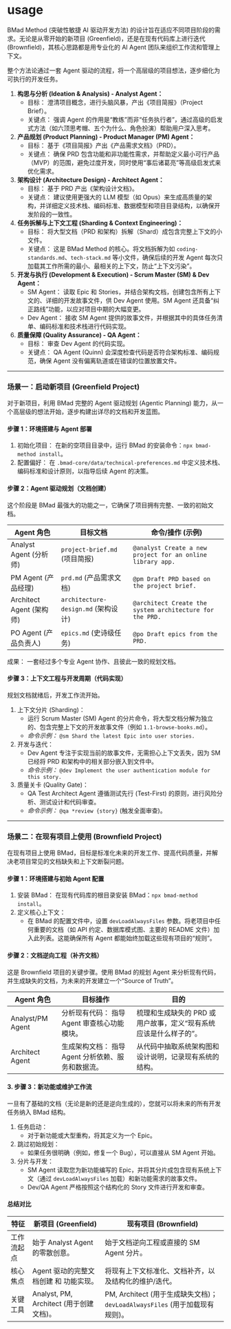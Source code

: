 # usage

BMad Method (突破性敏捷 AI 驱动开发方法) 的设计旨在适应不同项目阶段的需求。无论是从零开始的新项目 (Greenfield)，还是在现有代码库上进行迭代 (Brownfield)，其核心思路都是用专业化的 AI Agent 团队来组织工作流和管理上下文。

整个方法论通过一套 Agent 驱动的流程，将一个高层级的项目想法，逐步细化为可执行的开发任务。

1. **构思与分析 (Ideation & Analysis) - Analyst Agent：**
   * 目标： 澄清项目概念，进行头脑风暴，产出《项目简报》（Project Brief）。
   * 关键点： 强调 Agent 的作用是“教练”而非“任务执行者”，通过高级的启发式方法（如六顶思考帽、五个为什么、角色扮演）帮助用户深入思考。
2. **产品规划 (Product Planning) - Product Manager (PM) Agent：**
   * 目标： 基于《项目简报》产出《产品需求文档》（PRD）。
   * 关键点： 确保 PRD 包含功能和非功能性需求，并帮助定义最小可行产品（MVP）的范围，避免过度开发，同时使用“事后诸葛亮”等高级启发式来优化需求。
3. **架构设计 (Architecture Design) - Architect Agent：**
   * 目标： 基于 PRD 产出《架构设计文档》。
   * 关键点： 建议使用更强大的 LLM 模型（如 Opus）来生成高质量的架构，并详细定义技术栈、编码标准、数据模型和项目目录结构，以确保开发阶段的一致性。
4. **任务拆解与上下文工程 (Sharding & Context Engineering)：**
   * 目标： 将大型文档（PRD 和架构）拆解（Shard）成包含完整上下文的小文件。
   * 关键点： 这是 BMad Method 的核心。将文档拆解为如 `coding-standards.md`、`tech-stack.md` 等小文件，确保后续的开发 Agent 每次只加载其工作所需的最小、最相关的上下文，防止“上下文污染”。
5. **开发与执行 (Development & Execution) - Scrum Master (SM) & Dev Agent：**
   * SM Agent： 读取 Epic 和 Stories，并结合架构文档，创建包含所有上下文的、详细的开发故事文件，供 Dev Agent 使用。SM Agent 还具备“纠正路线”功能，以应对项目中期的大幅变更。
   * Dev Agent： 接收 SM Agent 提供的故事文件，并根据其中的具体任务清单、编码标准和技术栈进行代码实现。
6. **质量保障 (Quality Assurance) - QA Agent：**
   * 目标： 审查 Dev Agent 的代码实现。
   * 关键点： QA Agent (Quinn) 会深度检查代码是否符合架构标准、编码规范，确保 Agent 没有偏离轨道或在错误的位置放置文件。

***

### 场景一：启动新项目 (Greenfield Project)

对于新项目，利用 BMad 完整的 Agent 驱动规划 (Agentic Planning) 能力，从一个高层级的想法开始，逐步构建出详尽的文档和开发蓝图。

#### 步骤 1：环境搭建与 Agent 部署

1. 初始化项目： 在新的空项目目录中，运行 BMad 的安装命令：`npx bmad-method install`。
2. 配置偏好： 在 `.bmad-core/data/technical-preferences.md` 中定义技术栈、编码标准和设计原则，以指导后续 Agent 的决策。

#### 步骤 2：Agent 驱动规划（文档创建）

这个阶段是 BMad 最强大的功能之一，它确保了项目拥有完整、一致的初始文档。

| Agent 角色              | 目标文档                            | 命令/操作 (示例)                                                 |
| --------------------- | ------------------------------- | ---------------------------------------------------------- |
| Analyst Agent (分析师)   | `project-brief.md` (项目简报)       | `@analyst Create a new project for an online library app.` |
| PM Agent (产品经理)       | `prd.md` (产品需求文档)               | `@pm Draft PRD based on the project brief.`                |
| Architect Agent (架构师) | `architecture-design.md` (架构设计) | `@architect Create the system architecture for the PRD.`   |
| PO Agent (产品负责人)      | `epics.md` (史诗级任务)              | `@po Draft epics from the PRD.`                            |

成果： 一套经过多个专业 Agent 协作、且彼此一致的规划文档。

#### 步骤 3：上下文工程与开发周期（代码实现）

规划文档就绪后，开发工作流开始。

1. 上下文分片 (Sharding)：
   * 运行 Scrum Master (SM) Agent 的分片命令，将大型文档分解为独立的、包含完整上下文的开发故事文件（例如 `1.1-browse-books.md`）。
   * _命令示例：_ `@sm Shard the latest Epic into user stories.`
2. 开发与迭代：
   * Dev Agent 专注于实现当前的故事文件，无需担心上下文丢失，因为 SM 已经将 PRD 和架构中的相关部分嵌入到文件中。
   * _命令示例：_ `@dev Implement the user authentication module for this story.`
3. 质量关卡 (Quality Gate)：
   * QA Test Architect Agent 遵循测试先行 (Test-First) 的原则，进行风险分析、测试设计和代码审查。
   * _命令示例：_ `@qa *review {story}` (触发全面审查)。

***

### 场景二：在现有项目上使用 (Brownfield Project)

在现有项目上使用 BMad，目标是标准化未来的开发工作、提高代码质量，并解决老项目常见的文档缺失和上下文断裂问题。

#### 步骤 1：环境搭建与初始 Agent 配置

1. 安装 BMad： 在现有代码库的根目录安装 BMad：`npx bmad-method install`。
2. 定义核心上下文：
   * 在 BMad 的配置文件中，设置 `devLoadAlwaysFiles` 参数。将老项目中任何重要的文档（如 API 约定、数据库模式图、主要的 README 文件）加入此列表。这能确保所有 Agent 都能始终加载这些现有项目的“规则”。

#### 步骤 2：文档逆向工程（补齐文档）

这是 Brownfield 项目的关键步骤。使用 BMad 的规划 Agent 来分析现有代码，并生成缺失的文档，为未来的开发建立一个“Source of Truth”。

| Agent 角色         | 目标操作                          | 目的                                   |
| ---------------- | ----------------------------- | ------------------------------------ |
| Analyst/PM Agent | 分析现有代码： 指导 Agent 审查核心功能模块。    | 梳理和生成缺失的 PRD 或用户故事，定义“现有系统应该是什么样子的”。 |
| Architect Agent  | 生成架构文档： 指导 Agent 分析依赖、服务和数据流。 | 从代码中抽取系统架构图和设计说明，记录现有系统的结构。          |

#### 3. 步骤 3：新功能或维护工作流

一旦有了基础的文档（无论是新的还是逆向生成的），您就可以将未来的所有开发任务纳入 BMad 结构。

1. 任务启动：
   * 对于新功能或大型重构，将其定义为一个 Epic。
2. 跳过初始规划：
   * 如果任务很明确（例如，修复一个 Bug），可以直接从 SM Agent 开始。
3. 分片与开发：
   * SM Agent 读取您为新功能编写的 Epic，并将其分片成包含现有系统上下文（通过 `devLoadAlwaysFiles` 加载）和新功能需求的故事文件。
   * Dev/QA Agent 严格按照这个结构化的 Story 文件进行开发和审查。

#### 总结对比

| 特征    | 新项目 (Greenfield)                 | 现有项目 (Brownfield)                                         |
| ----- | -------------------------------- | --------------------------------------------------------- |
| 工作流起点 | 始于 Analyst Agent 的零散创意。          | 始于文档逆向工程或直接的 SM Agent 分片。                                 |
| 核心焦点  | Agent 驱动的完整文档创建 和 功能实现。          | 将现有上下文标准化、文档补齐，以及结构化的维护/迭代。                               |
| 关键工具  | Analyst, PM, Architect (用于创建文档)。 | PM, Architect (用于生成缺失文档)；`devLoadAlwaysFiles` (用于加载现有规则)。 |

